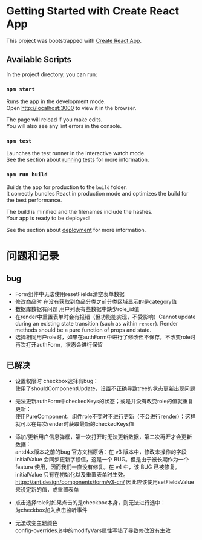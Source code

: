 # Getting Started with Create React App

This project was bootstrapped with [Create React App](https://github.com/facebook/create-react-app).

## Available Scripts

In the project directory, you can run:

### `npm start`

Runs the app in the development mode.\
Open [http://localhost:3000](http://localhost:3000) to view it in the browser.

The page will reload if you make edits.\
You will also see any lint errors in the console.

### `npm test`

Launches the test runner in the interactive watch mode.\
See the section about [running tests](https://facebook.github.io/create-react-app/docs/running-tests) for more information.

### `npm run build`

Builds the app for production to the `build` folder.\
It correctly bundles React in production mode and optimizes the build for the best performance.

The build is minified and the filenames include the hashes.\
Your app is ready to be deployed!

See the section about [deployment](https://facebook.github.io/create-react-app/docs/deployment) for more information.


# 问题和记录
## bug  
- Form组件中无法使用resetFields清空表单数据  
- 修改商品时 在没有获取到商品分类之前分类区域显示的是category值  
- 数据库数据有问题 用户列表有些数据中缺少role_id值  
- 在render中重置表单时会有报错（但功能能实现，不受影响）Cannot update during an existing state transition (such as within `render`). Render methods should be a pure function of props and state.  
- 选择相同用户role时，如果在authForm中进行了修改但不保存，不改变role时再次打开authForm，状态会进行保留 

## 已解决
- 设置权限时 checkbox选择有bug：  
 使用了shouldComponentUpdate，设置不正确导致tree的状态更新出现问题

- 无法更新authForm中checkedKeys的状态；或是并没有改变role的值就重复更新：  
 使用PureComponent，组件role不变时不进行更新（不会进行render）；这样就可以在每次render时获取最新的checkedKeys值

- 添加/更新用户信息弹框，第一次打开时无法更新数据，第二次再开才会更新数据：  
 antd4.x版本之前的bug
 官方文档原话：在 v3 版本中，修改未操作的字段 initialValue 会同步更新字段值，这是一个 BUG。但是由于被长期作为一个 feature 使用，因而我们一直没有修复。在 v4 中，该 BUG 已被修复。initialValue 只有在初始化以及重置表单时生效。
 https://ant.design/components/form/v3-cn/
 因此应该使用setFieldsValue来设定新的值，或重置表单

- 点击选择role时如果点击的是checkbox本身，则无法进行选中：  
 为checkbox加入点击监听事件
 
 - 无法改变主题颜色  
  config-overrides.js中的modifyVars属性写错了导致修改没有生效
